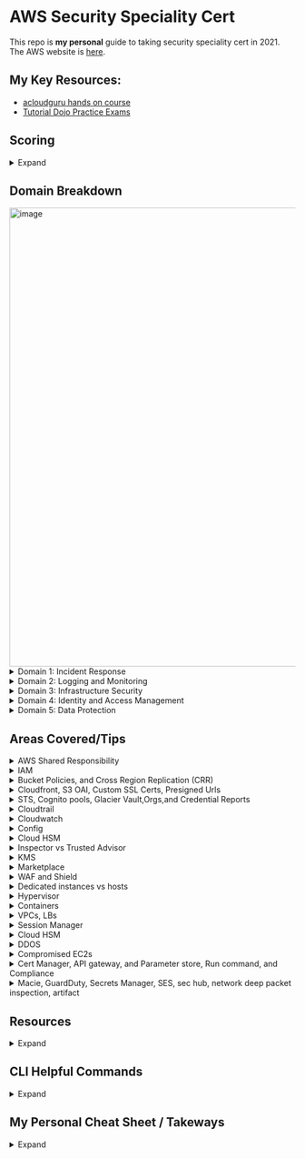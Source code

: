 # AWS Security Speciality Cert
This repo is **my personal** guide to taking security speciality cert in 2021. The AWS website is [here](https://aws.amazon.com/certification/certified-security-specialty/).

## My Key Resources: 
* [acloudguru hands on course](https://acloudguru.com/course/aws-certified-security-specialty)
* [Tutorial Dojo Practice Exams](https://portal.tutorialsdojo.com/courses/aws-certified-security-specialty-practice-exams/lessons/practice-exams-timed-mode-7/)

## Scoring
<details>
  <summary>Expand</summary>
  
* 100 - 1000 with minimum 720
* scaled scoring model
* 15 unscored questions that do not affect your score
* Unanswered questions are scored as incorrect; there is no penalty for guessing
* Multiple-choice: Has one correct response and three incorrect responses (distractors).
* Multiple-response: Has two or more correct responses out of five or more options
</details>

## Domain Breakdown 
<img width="807" alt="image" src="https://user-images.githubusercontent.com/44328319/133793047-a5f83399-c53b-4bbb-b12f-322619eb123f.png">

<details>
  <summary>Domain 1: Incident Response </summary>
  
1.1 Given an AWS abuse notice, evaluate the suspected compromised instance or exposed access keys.
* Given an AWS Abuse report about an EC2 instance, securely isolate the instance as part of a forensic investigation.
* Analyze logs relevant to a reported instance to verify a breach, and collect relevant data.
* Capture a memory dump from a suspected instancefor later deep analysis or for legal compliance reasons.
  
1.2 Verify that the Incident Response plan includes relevant AWS services.
* Determine if changes to baseline security configuration have been made.
* Determine if list omits services,processes, or procedures which facilitate Incident Response.
* Recommend services, processes, procedures to remediate gaps.

1.3 Evaluate the configuration of automated alerting, and execute possible remediation of security-related incidents and emerging issues.
* Automate evaluation of conformance with rules for new/changed/removed resources.
* Apply rule-based alerts for common infrastructure misconfigurations.
* Review previous security incidents and recommend improvements to existing systems
  
</details>
<details>
  <summary>Domain 2: Logging and Monitoring </summary>
  
2.1 Design and implement security monitoring and alerting.
* Analyze architecture and identify monitoring requirements and sources for monitoring statistics.
* Analyze architecture to determine which AWS services can be used to automate monitoring and alerting.*
* Analyze the requirements for custom application monitoring, and determine how this could be achieved.
* Setup automated tools/scripts to perform regular audits.
Version 2.0SCS-C014|P A G E

2.2 Troubleshoot security monitoring and alerting.
* Given an occurrence of a known event without the expected alerting, analyze the service functionality and configuration andremediate.
* Given an occurrence of a known event without the expected alerting, analyze the permissions and remediate.
* Given a custom application which is not reporting its statistics, analyze the configuration and remediate.
* Review audit trails of system and user activity.

2.3 Design and implement a logging solution.
* Analyze architecture and identify logging requirements and sources for log ingestion.
* Analyze requirements and implement durable and secure log storage according to AWS best practices.
* Analyzearchitecture to determine which AWS services can be used to automate log ingestion and analysis.

2.4Troubleshoot logging solutions.
* Given the absence of logs, determine the incorrect configuration and define remediation steps.
* Analyze logging access permissions to determine incorrect configuration and define remediation steps.
* Based on the security policy requirements, determine the correct log level, type, and sources
</details>


<details>
  <summary>Domain 3: Infrastructure Security </summary>
  
3.1 Design edge security on AWS.
* For a given workload, assess and limit the attack surface.
* Reduce blast radius (e.g. by distributing applications across accounts and regions).
* Choose appropriate AWS and/or third-party edge services such as WAF, CloudFront and Route53 to protect against DDoS or filter application-level attacks.
* Given a set of edge protection requirements for an application, evaluate the mechanisms to prevent and detect intrusions for compliance and recommend required changes.
* Test WAF rules to ensure they block malicious traffic.

3.2 Design and implement a secure network infrastructure.
* Disable any unnecessary network ports and protocols.
* Given a set of edge protection requirements, evaluate the security groups and NACLs of an application for compliance and recommend required changes.
* Given security requirements, decide on network segmentation (e.g. security groups and NACLs) that allow the minimum ingress/egress access required.
* Determine the use case for VPN or Direct Connect.Determine the use case for enabling VPC Flow Logs.
* Given a description of the network infrastructure for a VPC, analyze the use of subnets and gateways for secure operation.

3.3 Troubleshoot a secure network infrastructure.
* Determine where network traffic flow is being denied.
* Given a configuration,confirm security groups and NACLs have been implemented correctly.


3.4 Design and implement host-based security.
* Given security requirements, install and configure host-based protections including Inspector, SSM.
* Decide when to use host-based firewall like iptables.Recommend methods for host hardening and monitoring.  
</details>

<details>
  <summary>Domain 4: Identity and Access Management </summary>
  
4.1 Design and implement a scalable authorization and authentication system to access AWS resources.
* Given a description of a workload, analyze the access control configuration for AWS services and make recommendations that reduce risk.
* Given a description how an organization manages their AWS accounts, verify security of their root user.
* Given your organization’s compliance requirements, determine when to apply user policies and resource policies.
* Within an organization’s policy, determine when to federate a directory services to IAM.
* Design a scalable authorization model that includes users, groups, roles, and policies.
* Identify and restrict individual users of data and AWS resources.
* Review policies to establish that users/systems are restricted from performing functions beyond their responsibility, and also enforce proper separation of duties.

4.2 Troubleshoot an authorization and authentication system to access AWS resources.
* Investigate a user’s inability to access S3 bucket contents.
* Investigate a user’s inability to switchroles to a different account.
* Investigate an Amazon EC2 instance’s inability to access a given AWS resource

</details>
<details>
  <summary>Domain 5: Data Protection</summary>
  
5.1 Design and implement key management and use.
* Analyze a given scenario to determine an appropriate key management solution.
* Given a set of data protection requirements, evaluate key usage and recommend required changes.
* Determine and control the blast radius of a key compromise event and design a solution to contain the same.

5.2 Troubleshoot key management.
* Breakdown the difference between a KMS key grant and IAM policy.
* Deduce the precedence given different conflicting policies for a given key.
* Determine when and how to revoke permissions for a user or service in the event of a compromise.

5.3 Design and implement a data encryption solution for data at rest and data in transit.
* Given a set of data protection requirements, evaluate the security of the data at rest in a workload and recommend required changes.
* Verify policy on a key such that it can only beused by specific AWS services.
* Distinguish the compliance state of data through tag-based data classifications and automate remediation.
* Evaluate a number of transport encryption techniques and select the appropriate method (i.e. TLS, IPsec, client-side KMS encryption).
</details>

## Areas Covered/Tips
<details>
  <summary>AWS Shared Responsibility</summary>
  
  <img width="406" alt="image" src="https://user-images.githubusercontent.com/44328319/133936461-073ed22c-8298-4232-aac8-375968e5e2ac.png">
  <img width="1045" alt="image" src="https://user-images.githubusercontent.com/44328319/133936239-673da30a-479b-45ec-8d0e-907ac5546118.png">
  <img width="1265" alt="image" src="https://user-images.githubusercontent.com/44328319/133936186-4f2fd92a-c589-42fe-b712-bb8852d28749.png">
  <img width="241" alt="image" src="https://user-images.githubusercontent.com/44328319/133936265-a9281a8f-e848-4572-8365-36a048b3a1d6.png">

</details>
<details>
  <summary>IAM</summary>
    
  <img width="245" alt="image" src="https://user-images.githubusercontent.com/44328319/133936280-baf4f25d-83a5-4c98-be57-d3f7f8c6b258.png">
  <img width="240" alt="image" src="https://user-images.githubusercontent.com/44328319/133936293-d03014fd-94bc-4e94-8dcb-4c7f756d3dff.png">
  <img width="225" alt="image" src="https://user-images.githubusercontent.com/44328319/133936304-a06c2b3f-7cee-4119-9358-ebc89f913361.png">
 
</details>
 
<details>
  <summary>Bucket Policies, and Cross Region Replication (CRR)</summary>
  
  <img width="251" alt="image" src="https://user-images.githubusercontent.com/44328319/133936329-c50e8a26-fd61-4e43-a4a0-41056574ccf2.png">
  <img width="423" alt="image" src="https://user-images.githubusercontent.com/44328319/133936341-c793ed62-3ffd-42bd-bd5e-1dafdc52983e.png">
  <img width="359" alt="image" src="https://user-images.githubusercontent.com/44328319/133936469-877b6c3d-31fa-4ee9-bc6e-819b84bbaf0e.png">
  <img width="403" alt="image" src="https://user-images.githubusercontent.com/44328319/133936353-34a502f4-0da7-4978-a27a-f1610d3c5c09.png">
  <img width="371" alt="image" src="https://user-images.githubusercontent.com/44328319/133936490-9e13d487-1f2d-46d1-aaab-e751aae3193b.png">
  <img width="413" alt="image" src="https://user-images.githubusercontent.com/44328319/133936356-8679fda4-dfed-44ec-8c83-caff89c65c62.png">
  <img width="412" alt="image" src="https://user-images.githubusercontent.com/44328319/133936369-8f69d8d2-e847-4c03-a64a-e4145a40df8d.png">
  <img width="335" alt="image" src="https://user-images.githubusercontent.com/44328319/133936499-8512bf7e-cb79-4bd8-9832-f77bbdfd0c1a.png">
  <img width="398" alt="image" src="https://user-images.githubusercontent.com/44328319/133936502-8f041410-2519-49cd-a312-d5e2a1e2461d.png">
    
</details>
<details>
  <summary>Cloudfront, S3 OAI, Custom SSL Certs, Presigned Urls</summary>
  Steps to set up OAI see below in order for exam
  <img width="536" alt="image" src="https://user-images.githubusercontent.com/44328319/134004317-09945c2d-4bf7-4d7f-88c6-640c35829d11.png">  
  <img width="1081" alt="image" src="https://user-images.githubusercontent.com/44328319/134005268-b56b0dc0-210b-44d8-8682-c768ad23dd64.png">
  <img width="1141" alt="image" src="https://user-images.githubusercontent.com/44328319/134006453-5ee89c7b-7bb6-4e34-8574-4f07d60e5601.png">

</details>
<details>
  <summary>STS, Cognito pools, Glacier Vault,Orgs,and Credential Reports</summary>
  <img width="611" alt="image" src="https://user-images.githubusercontent.com/44328319/134177190-5567ee95-563e-43de-8aa2-65c15dbfa736.png">
  <img width="611" alt="image" src="https://user-images.githubusercontent.com/44328319/134177234-b1c82b20-9510-4e2e-a5ee-6e36808295f8.png">
  <img width="352" alt="image" src="https://user-images.githubusercontent.com/44328319/134177302-310ef83a-e25b-4485-8d0c-9d0ce7a1fa92.png">
  <img width="627" alt="image" src="https://user-images.githubusercontent.com/44328319/134177350-19668af6-19c7-4765-9c6c-85df590ec6c8.png">
  <img width="624" alt="image" src="https://user-images.githubusercontent.com/44328319/134177401-2a75ad3e-0547-4e11-ba69-c39b639f02f2.png">
  <img width="613" alt="image" src="https://user-images.githubusercontent.com/44328319/134177462-2009703b-28f4-4dae-939f-a366b84f9593.png">
  <img width="631" alt="image" src="https://user-images.githubusercontent.com/44328319/134177510-bca8e43d-fbf6-4880-a3b9-2b4e0e07ac94.png">
  <img width="631" alt="image" src="https://user-images.githubusercontent.com/44328319/134177569-5583daf4-6f01-4cfa-b20c-0067ae88133b.png">
  <img width="643" alt="image" src="https://user-images.githubusercontent.com/44328319/134177601-68a1c46b-de9f-434b-a559-2caadc039e72.png">
  <img width="597" alt="image" src="https://user-images.githubusercontent.com/44328319/134177653-951837ef-ca2b-47cf-988e-7e02f5d7a1c7.png">


</details>
<details>
  <summary>Cloudtrail</summary>
  
  ![image](https://user-images.githubusercontent.com/44328319/134353748-9207bda6-d8d5-401f-b96a-bb3db1ee2a91.png)
  This does not log RDP/SSH sessions.
  ![image](https://user-images.githubusercontent.com/44328319/134354253-56bb2df9-9da8-4b89-8ce9-d2185f534414.png)
  ![image](https://user-images.githubusercontent.com/44328319/134354152-9cac7580-40fa-4f4d-8cf7-6af808cc258e.png)
  ![image](https://user-images.githubusercontent.com/44328319/134354337-0e3760a7-ea9f-44f6-8695-ee01d25e57b8.png)
  ![image](https://user-images.githubusercontent.com/44328319/134354487-16e7ce82-224b-431b-a19e-6c404db27676.png)   
  ![image](https://user-images.githubusercontent.com/44328319/134354537-0478a2e5-6dde-429d-85e1-651617a045e7.png)

 </details>  
 <details>
  <summary>Cloudwatch</summary>
  
  ![image](https://user-images.githubusercontent.com/44328319/134354953-e861b9e6-f53a-454c-ba03-43e4507f896b.png)
  ![image](https://user-images.githubusercontent.com/44328319/134354974-dece39f9-456a-4979-8775-7431f6c06e75.png)
  ![image](https://user-images.githubusercontent.com/44328319/134355060-7374ea41-c2fa-45d3-bfa4-b203a6aecc51.png)
 </details>  
 
  <details>
  <summary>Config</summary>
  
  ![image](https://user-images.githubusercontent.com/44328319/134355480-f8260ca1-5c23-4245-8e86-3f56b7963849.png)
  ![image](https://user-images.githubusercontent.com/44328319/134355527-938d035d-43b1-420e-af31-40efa28742dc.png)
  ![image](https://user-images.githubusercontent.com/44328319/134357716-e6c1162a-51c3-4553-bcdb-b1632d671b63.png)
  Know when to use above 
  
  ![image](https://user-images.githubusercontent.com/44328319/134357918-6dbf2028-5394-4da5-9e11-2356c6046b83.png)

 </details>  
 
 <details>
  <summary>Cloud HSM</summary>
 
  ![image](https://user-images.githubusercontent.com/44328319/134356717-1894bb5d-c212-4f19-9e51-f3eaf9c7487a.png)
  ![image](https://user-images.githubusercontent.com/44328319/134356904-f1e839b0-68e8-4ce6-8ea7-dc6b77cb5979.png)

 </details>  
 
  <details>
  <summary>Inspector vs Trusted Advisor</summary>
  
  ![image](https://user-images.githubusercontent.com/44328319/134357323-a55d80f5-b971-4e8d-92f0-2c93b62590e8.png)
  ![image](https://user-images.githubusercontent.com/44328319/134357385-ad75126d-333d-4474-9e63-8f6e7a04452b.png)
  ![image](https://user-images.githubusercontent.com/44328319/134357489-a6edee5e-ed2a-49d4-a8ed-ee90fad994df.png)
  ![image](https://user-images.githubusercontent.com/44328319/134357436-fd648385-765a-480b-a687-bb985e48e55a.png)

 </details>  
 
 <details>
  <summary>KMS</summary>
  
  <img width="915" alt="image" src="https://user-images.githubusercontent.com/44328319/134982143-d14e1371-73e1-46c5-9fef-4f5db1ed8e42.png">
  <img width="790" alt="image" src="https://user-images.githubusercontent.com/44328319/134982184-a46e0d3c-fe43-4cd6-a669-5109345de917.png">
  <img width="882" alt="image" src="https://user-images.githubusercontent.com/44328319/134982250-a0739e5d-417f-40ac-aaf0-90691b334e36.png">
  <img width="834" alt="image" src="https://user-images.githubusercontent.com/44328319/134982276-45ded481-e84c-4710-9555-17823be46e1e.png">
  <img width="807" alt="image" src="https://user-images.githubusercontent.com/44328319/134982313-0c9fb5a9-6d04-43f4-85b7-90cb2cd64d66.png">
  <img width="740" alt="image" src="https://user-images.githubusercontent.com/44328319/134982438-64d3a19d-d755-4b04-ad87-206d289d166e.png">
  <img width="696" alt="image" src="https://user-images.githubusercontent.com/44328319/134982386-28967bba-3714-46ad-b879-1086ed9995cd.png">
  <img width="976" alt="image" src="https://user-images.githubusercontent.com/44328319/134982547-3ba32560-ff2c-4d8d-9257-76dc3b361639.png">
  <img width="959" alt="image" src="https://user-images.githubusercontent.com/44328319/134982626-76a29879-5145-4e27-9e10-e1aa071a07b0.png">
  <img width="1063" alt="image" src="https://user-images.githubusercontent.com/44328319/134982777-14d3da6f-bdd3-407b-8fff-79764ffff56e.png">
  <img width="1049" alt="image" src="https://user-images.githubusercontent.com/44328319/134982810-2ee1beb3-5303-43ee-8739-98babc2b66c1.png">
  <img width="1054" alt="image" src="https://user-images.githubusercontent.com/44328319/134983007-a5fd2766-590e-4bbe-95ec-ed423f9389ca.png">
  <img width="961" alt="image" src="https://user-images.githubusercontent.com/44328319/134983883-57618652-2003-4f7b-8ea7-76e7eab5f7ea.png">
  <img width="905" alt="image" src="https://user-images.githubusercontent.com/44328319/134984026-715c4a08-4e49-4350-8fdb-c324ad6cffc3.png">
  get your public key pair
  <img width="1099" alt="image" src="https://user-images.githubusercontent.com/44328319/134984154-00abd6ce-e00b-4d28-8a72-c5074a0ff6c3.png">
  <img width="1125" alt="image" src="https://user-images.githubusercontent.com/44328319/134984193-3110b949-a6ca-4a6a-a39b-95afb6e28619.png">
  <img width="991" alt="image" src="https://user-images.githubusercontent.com/44328319/134984450-ed1734bb-1b48-4da7-a44b-f5bb091180c0.png">
  <img width="931" alt="image" src="https://user-images.githubusercontent.com/44328319/134984503-59e6ed8b-ed34-4cfd-8ab8-f4aed89c65c7.png">
  <img width="1047" alt="image" src="https://user-images.githubusercontent.com/44328319/134990059-9350ac8f-efcb-4731-bd0c-29cd9eecd2ec.png">
  <img width="1062" alt="image" src="https://user-images.githubusercontent.com/44328319/134990148-cd52df29-32a5-4260-bbc9-cb4b1910b3f4.png">
  <img width="1053" alt="image" src="https://user-images.githubusercontent.com/44328319/134990267-b9080a09-4726-490f-95dc-4440a73b4bd1.png">

 </details>  
  
 <details>
  <summary>Marketplace</summary>
  
  <img width="958" alt="image" src="https://user-images.githubusercontent.com/44328319/134985229-dd43c489-b3dc-4b0a-906e-9229c6472d3e.png">
 </details>  
 
  <details>
  <summary>WAF and Shield</summary>
  
   <img width="916" alt="image" src="https://user-images.githubusercontent.com/44328319/134986346-6c41e277-8a4a-4b2c-b070-61227e10529b.png">
   <img width="995" alt="image" src="https://user-images.githubusercontent.com/44328319/134986364-fd12866c-615a-4cbc-9c8c-5b3b89f63bd9.png">
   <img width="976" alt="image" src="https://user-images.githubusercontent.com/44328319/134986449-b52cee59-9c8a-4698-b4c2-c801190f1072.png">
   <img width="998" alt="image" src="https://user-images.githubusercontent.com/44328319/134986498-d091b3b8-06b9-44ad-812a-467cdb3f78d3.png">
  
 </details> 
 
 <details>
  <summary>Dedicated instances vs hosts</summary>
  
  <img width="601" alt="image" src="https://user-images.githubusercontent.com/44328319/134986682-d6eea621-10e9-44fb-a446-a2a46de739c9.png">
  <img width="944" alt="image" src="https://user-images.githubusercontent.com/44328319/134986721-766afbde-ab41-4d99-a8b2-043d6781cde4.png">

 </details> 
 
  <details>
  <summary>Hypervisor</summary>
   
   <img width="893" alt="image" src="https://user-images.githubusercontent.com/44328319/134987063-dafe91f6-a9db-4444-a771-eebfb1c7013b.png">
   <img width="951" alt="image" src="https://user-images.githubusercontent.com/44328319/134987145-f348966d-526c-4891-a556-23761a0d858f.png">

 </details> 
 
 <details>
 <summary>Containers</summary>
  
  <img width="549" alt="image" src="https://user-images.githubusercontent.com/44328319/134990467-b6f7700b-1ab8-485e-997a-46f4f7365e97.png">
  <img width="590" alt="image" src="https://user-images.githubusercontent.com/44328319/134990599-561879bb-ced0-4b4f-a1bd-3e6a372c4467.png">
  <img width="942" alt="image" src="https://user-images.githubusercontent.com/44328319/134990618-e91a385c-bc6f-49fb-ae91-8fd7362b5a57.png">
  <img width="961" alt="image" src="https://user-images.githubusercontent.com/44328319/134990702-af3f4911-27a4-4790-832f-e699a8c5ef56.png">
  <img width="626" alt="image" src="https://user-images.githubusercontent.com/44328319/134990744-4f8b46eb-88c1-4a89-a9cd-0f47fe75dfcb.png">
  <img width="954" alt="image" src="https://user-images.githubusercontent.com/44328319/134990792-2750a636-f56f-4a3b-888f-4c19d42196c5.png">

 </details> 
 
 <details>
 <summary>VPCs, LBs</summary>
  
  <img width="1022" alt="image" src="https://user-images.githubusercontent.com/44328319/135096436-6e9e16e6-047e-4044-a39f-e91fcfeb87e1.png">
  <img width="1050" alt="image" src="https://user-images.githubusercontent.com/44328319/135097012-dcb87195-fc1f-493d-a727-f2b48b3da5ca.png">
  <img width="1055" alt="image" src="https://user-images.githubusercontent.com/44328319/135097602-1872c44d-a1aa-4ffb-a7b4-5cfbb48f5c9c.png">
  <img width="763" alt="image" src="https://user-images.githubusercontent.com/44328319/135097682-22fcdf9e-bc82-423d-b115-6326ac0609cf.png">
  <img width="1038" alt="image" src="https://user-images.githubusercontent.com/44328319/135098006-baa9f0c0-e0cc-420d-bc9c-2acd53328f9a.png">
  <img width="1071" alt="image" src="https://user-images.githubusercontent.com/44328319/135098292-1492519a-bf70-4372-abfa-96be03f940be.png">
  <img width="1020" alt="image" src="https://user-images.githubusercontent.com/44328319/135098419-c20e46d3-9616-42d2-89fb-57beffe5a0c7.png">
  <img width="1007" alt="image" src="https://user-images.githubusercontent.com/44328319/135098584-ac4445c6-bece-47a7-99a9-eeeab7d3e9ca.png">
  <img width="1073" alt="image" src="https://user-images.githubusercontent.com/44328319/135100366-71126fab-0d02-4691-af51-4beb982b82e6.png">
  <img width="1061" alt="image" src="https://user-images.githubusercontent.com/44328319/135100769-1e4b431d-e691-4b4d-9fea-16e134211c38.png">
  Transit Gateway = replace multiple vpns
  <img width="1023" alt="image" src="https://user-images.githubusercontent.com/44328319/135100929-35956154-9aeb-4b9f-941a-91b83a8f3d2d.png">
  <img width="1003" alt="image" src="https://user-images.githubusercontent.com/44328319/135101023-f092392d-2df6-4522-a843-747dbf5e53d7.png">
  <img width="928" alt="image" src="https://user-images.githubusercontent.com/44328319/135101078-c5be842c-1bad-4fe1-83ae-667292903fb1.png">
  
 </details>  

 <details>
 <summary>Session Manager</summary>
  
 <img width="966" alt="image" src="https://user-images.githubusercontent.com/44328319/135098827-7724bb94-6837-47b4-9ead-82c8c45676d9.png">
  
 </details>  
 
<details>
<summary>Cloud HSM</summary>

<img width="944" alt="image" src="https://user-images.githubusercontent.com/44328319/135099654-d035ff4e-cdc3-48b8-88fc-aea25b14c659.png">
<img width="894" alt="image" src="https://user-images.githubusercontent.com/44328319/135100170-02dfdaaf-2041-47f7-8ee6-d355c84959d5.png">

</details>  


<details>
<summary>DDOS</summary>

<img width="832" alt="image" src="https://user-images.githubusercontent.com/44328319/135170201-8f887990-8698-47ea-974a-c4178dcaa098.png">
<img width="988" alt="image" src="https://user-images.githubusercontent.com/44328319/135170455-ebbde8c6-0ed3-4509-83bf-10479723a931.png">
<img width="1046" alt="image" src="https://user-images.githubusercontent.com/44328319/135170531-267f21e1-beb1-459c-bf88-c44ba3ffb4fe.png">

</details>

<details>
<summary>Compromised EC2s</summary>
  
<img width="1019" alt="image" src="https://user-images.githubusercontent.com/44328319/135170702-4497d289-a0d0-498c-9f56-632467cc31f1.png">
If leaked accesskeys make inactive and delete
<img width="862" alt="image" src="https://user-images.githubusercontent.com/44328319/135171231-8c575b79-707d-4038-b5d6-527c869a4f53.png">

</details>

<details>
<summary>Cert Manager, API gateway, and Parameter store, Run command, and Compliance</summary>
  
<img width="968" alt="image" src="https://user-images.githubusercontent.com/44328319/135348624-f069dca9-f565-45d1-9d3f-65f1d0e8b130.png">
<img width="1014" alt="image" src="https://user-images.githubusercontent.com/44328319/135349021-4d440fcf-60aa-44b5-a93c-2d9c8dc8bfa2.png">
<img width="1008" alt="image" src="https://user-images.githubusercontent.com/44328319/135349225-23fcf875-0dfd-404f-8634-214b915aaf45.png">
<img width="1021" alt="image" src="https://user-images.githubusercontent.com/44328319/135349346-5616d8fd-35af-44c6-8888-8d93875cc72c.png">
<img width="1000" alt="image" src="https://user-images.githubusercontent.com/44328319/135349556-1bcdef04-348e-4d43-b55e-20d550bfb78b.png">
<img width="1015" alt="image" src="https://user-images.githubusercontent.com/44328319/135349533-f739311e-c62a-4f66-bf3d-2310a4bdceb2.png">
<img width="1014" alt="image" src="https://user-images.githubusercontent.com/44328319/135349619-8426b6ca-0b76-4301-b38e-9d930099e205.png">
<img width="975" alt="image" src="https://user-images.githubusercontent.com/44328319/135349644-d8c5c5c5-b434-4977-bb13-975703c34f29.png">
<img width="970" alt="image" src="https://user-images.githubusercontent.com/44328319/135349674-93abcd0d-d161-4a08-9e41-b5a170d4e8e2.png">

<img width="958" alt="image" src="https://user-images.githubusercontent.com/44328319/135349477-edde9ff6-42fd-4122-b52b-6c3c821d9992.png">


</details>
<details>
<summary>Macie, GuardDuty, Secrets Manager, SES, sec hub, network deep packet inspection, artifact</summary>
  
<img width="626" alt="image" src="https://user-images.githubusercontent.com/44328319/135527715-3d90766d-a242-48d1-8bb9-0428d92c09dd.png">
<img width="1055" alt="image" src="https://user-images.githubusercontent.com/44328319/135527872-6f2405c3-03e0-4e8e-a981-afc2824d4915.png">
<img width="978" alt="image" src="https://user-images.githubusercontent.com/44328319/135527990-e2207466-2b5e-452d-944f-093b1ad077c9.png">
<img width="1065" alt="image" src="https://user-images.githubusercontent.com/44328319/135528302-bcc965ac-2fdd-40b6-b3f0-9366df5348b4.png">
<img width="1055" alt="image" src="https://user-images.githubusercontent.com/44328319/135528383-ff6cdc68-5059-469b-91aa-b6fa701ae3b4.png">
<img width="991" alt="image" src="https://user-images.githubusercontent.com/44328319/135528501-cec6e0a0-83ff-4d22-8b94-389abeade9ff.png">
<img width="1060" alt="image" src="https://user-images.githubusercontent.com/44328319/135528649-d952d4c1-f47a-43d9-91a4-f9c040d01b28.png">
<img width="1062" alt="image" src="https://user-images.githubusercontent.com/44328319/135528763-5083f388-27f6-4889-89fe-0cd186462366.png">
<img width="1000" alt="image" src="https://user-images.githubusercontent.com/44328319/135528838-3e152c92-ec78-468c-815d-0bef2b865093.png">







</details>

## Resources

<details>
<summary>Expand</summary>
 
* [Cloudtrail Supported services](https://docs.aws.amazon.com/awscloudtrail/latest/userguide/cloudtrail-aws-service-specific-topics.html) 
* [WAF cloudformation](https://s3.amazonaws.com/cloudformation-examples/community/common-attacks.json)
* [Cantrill Labs](https://learn.cantrill.io/)

</details>



## CLI Helpful Commands
<details>
  <summary>Expand</summary>

* Key related commands
    ```#Create a new key and make a note of the region you are working in 
    aws kms create-key

    #Test encrypting plain text using my new key: 
    aws kms encrypt --plaintext "hello" --key-id <key_arn>

    #Create a new user called Dave and generate access key / secret access key
    aws iam create-user --user-name dave
    aws iam create-access-key --user-name dave

    #Run aws configure using Dave's credentials creating a CLI profile for him
    aws configure --profile dave
    aws kms encrypt --plaintext "hello" --key-id <key_arn> --profile dave

    #Create a grant for user called Dave
    aws iam get-user --user-name dave
    aws kms create-grant --key-id <key_arn> --grantee-principal <Dave's_arn> --operations "Encrypt"

    #Encrypt plain text as user Dave: 
    aws kms encrypt --plaintext "hello" --key-id <key_arn> --grant-tokens <grant_token_from_previous_command> --profile dave

    #Revoke the grant:
    aws kms list-grants --key-id <key_arn>
    aws kms revoke-grant --key-id <key_arn> --grant-id <grant_id>

    #Check that the revoke was successful:
    aws kms encrypt --plaintext "hello" --key-id <key_arn> --profile dave

    https://docs.aws.amazon.com/cli/latest/reference/kms/create-grant.html ```
* ```aws configure```
* presigned url `aws s3 presign s3://url --expires-in 300`
* Copies file from local to bucket```aws s3 cp <path> s3://<bucket>```
* List buckets```aws s3 ls```
* List Bucket Content: ```aws s3 ls s3://<bucket>```
* How get canicol names via cli `aws s3api list-buckets`
* Create s3 bucket ```aws s3api create-bucket --bucket <bucketname> --region us-east-1```
* grab your environment variables from cli ```env | grep ^AWS```
* What is the policies attached to that user ```aws iam list-attached-user-policies --user-name=$AWS_ACCOUNT_USERNAME```
* Create iam user ```aws iam create-user --user-name root-for-vault```
* Attach policy ```aws iam attach-user-policy --user-name root-for-vault --policy-arn arn:aws:iam::${AWS_ACCOUNT_ID}:policy/vault-root```
* Create access key and secret passing to txt for temp use ```aws iam create-access-key --user-name root-for-vault | tee root-for-vault-keys.txt```
* Set default region ```export AWS_DEFAULT_REGION=us-east-1```
* Create VPC ```aws ec2 create-default-vpc```
* Run EC2 ```aws ec2 run-instances --image-id <amiid> --instance-type <ec2type> --count 1```
* List RDS ```aws rds describe-db-instances```
* Grab metadata from instance ```curl http://169.254.169.254/latest/meta-data/``` ```wget http://169.254.169.254/latest/meta-data/```
* Grab userdata from instance ```curl http://169.254.169.254/latest/user-data/```
* List lambda functions ```aws lambda list-functions --max-items 10```  [Full list of lambda cli ](https://docs.aws.amazon.com/cli/latest/reference/lambda/index.html)
* Invoke Lambda ```aws lambda invoke \
    --function-name my-function \
    --payload '{ "name": "Bob" }' \
    response.json```
* Delete an S3 bucket and all its contents with just one command 
`aws s3 rb s3://bucket-name -force`
* Copy a directory and its subfolders from your PC to Amazon S3 
`aws s3 cp MYFolder s3://bucket-name -recursive [-region us-west-2]`
* Display subsets of all available ec2 images 
`aws ec2 describe-images | grep ubuntu`
* List users in a different format 
`aws iam list-users --output table`
* Get credentialed IAM reports from CLI `aws iam generate-credential-report` and read it `aws iam get-credential-report --output text | base64 --decode >> credentialreport.csv`
* List the sizes of an S3 bucket and its contents 
`aws s3api list-objects --bucket BUCKETNAME --output json --query " 
[sum(Contents[].Size), length(Contents[])]"`
* Move S3 bucket to a different location 
`aws s3 sync s3://oldbucket s3://newbucket --source-region us-west-l 
--region us-west-2`
* sync files from local but exlude some directories and .pem `aws s3 sync <YOURLOCALPATH> s3://<YOURBUCKETNAME> --exclude 'scripts/*' --exclude '*.pem'`
* List users by ARN 
`aws iam list-users --output json | jq -r .Users[].Arn`
* List all of your instances that are currently running
`aws ec2 describe-instances --filters Name=instance-state-name,Values=running --query 'Reservations[*].Instances[].[InstanceId,State,PublicIpAddress, Tags[?Key==`Name`].Value]' --region us-east-1 --output json | jq `
`aws ec2 describe-instances --filters Name=instance-state-name,Values=running --region us-east-1 --output table`
* start ec2 instances `aws ec2 start-instances --instance-ids <your instance id>`
* describe your sg rules `aws ec2 describe-security-group-rules`
* Other ways to pass input parameters to the AWS CLI with JSON 
`aws iam put-user-policy --user-name AWS-Cli-Test --policy-name 
Power-Access --policy-document { "Statement":[{ "Effect": 
"Allow" , "NotAction":"iam:*", "Resource": "*"} ] }`
* When backups complete send to sns topic `aws backup put-backup-vault-notifications --endpoint-url https://backup.eu-west-1.amazonaws.com --backup-vault-name examplevault --sns-topic-arn arn:aws:sns:eu-west-1:111111111111:exampletopic --backup-vault-events BACKUP_JOB_COMPLETED`
* Get backups notifications `aws backup get-backup-vault-notifications --backup-vault-name examplevault`
</details>

## My Personal Cheat Sheet / Takeways
      
 <details>
    <summary>Expand</summary>
   
 * 2 services to check ssh open: Config and Trusted Advisor
 * Visibility = Config
 * Multi tenant key service = KMS
 * Customer Shared Responsibility = Configure IAM and apply sec updates
 * 2 services automate tech tasks to avoid human erorr = ops works and codedeploy
 * Principal in IAM permissions = user, account, service to allow or deny
 * Service control Policies = guardrail and org units accesses
 * AWS API used to AD = STS 
 * Temp access to object = presigned url 
 * Permission Boundaries = used to limit max permissions for user roles or users
 * custom ssl needs be in stored in us-east1 cert store
 * Vault lock = can't be changed when implemented
 * AD federation = users must navigate to ADFS signin and users do not need IAM creds
 * Steps cross region replication = owner destination bucket grants source owner via bucket policy permission to replicate
 * Cloudwatch = log aggregation, resource utilization, trigger lambda
 * What inspector package checks for root login over ssh: security best practices and CIS.
 * Cloudfront are global ALB wafs are regional
 * Policy conditions used for in key policy: WHEN IN EFFECT
 * Options in WAF = BLOCK, ALLOW, COUNT
 * Rotation freq AWS MANAGED KEYs= 3 yrs can't be changed
 * KMS Grant WHEN = TEMP ACCESS
 * Can you move customer cmk region to region? No 
 * Benefit of key rotation on cmk = can be done manually whenver
 * Advantages own key material cmk = use your own key material / set reqs , delete any time without waiting 7 to 30 days
 * Customer managed cmk rotation = 1 yr automation
 * All kms cmk to s3 how would configure = `kms:ViaService` condition key in "key policy" or "in IAM Policy".
 * Ec2 hacked then = stop instance, snapshot volume, and isloate for foreinsics
 * Cloudfront features to protect endpoints = OAI and georestriction
 * ACM integrates with Elastic Load Balancing,Amazon CloudFront,AWS Elastic Beanstalk,Amazon API Gateway,AWS Nitro Enclaves
 * What network ports ses configured to smtp endpoint = 25, 587, 2587
 * ![image](https://user-images.githubusercontent.com/44328319/135766561-7f3c6027-2d32-44ff-ac8c-f8ce5c7f024e.png)
 * ![image](https://user-images.githubusercontent.com/44328319/135787409-fdaed081-5cfc-49a3-b33b-291dbfdbee85.png)
 * managed services using 'perfect forward secrecy' = cloudfront and elb 
 * <img width="1256" alt="image" src="https://user-images.githubusercontent.com/44328319/135874424-e94612ea-24b2-4046-bbc2-c16a290b6b0c.png">
 * How prevent vpc using aws dns?  Set the enableDnsHostnames and enableDnsSupport attributes in the VPC to false to disable DNS resolution in the VPC
 * Cloudtrail 'write-only' or 'all' usually fixes not logging due to set to 'read'.
 * <img width="616" alt="image" src="https://user-images.githubusercontent.com/44328319/136105062-52b087ab-6c8b-4ae6-bf6d-0d1b31314efa.png">
 * <img width="578" alt="image" src="https://user-images.githubusercontent.com/44328319/136105113-e47d84ea-1a7d-42a8-86a5-4c0f1c0b06c6.png">
 * <img width="829" alt="image" src="https://user-images.githubusercontent.com/44328319/136105185-8dee688c-eb2b-4c7c-94a8-a43034893509.png"> 
 * <img width="1252" alt="image" src="https://user-images.githubusercontent.com/44328319/136106714-2135fc2d-5309-4588-8853-d01f6afabe3d.png">
 * <img width="1021" alt="image" src="https://user-images.githubusercontent.com/44328319/137330102-5c09f1cf-745d-449e-b05e-3e2eaf3f7e32.png">
 * <img width="1083" alt="image" src="https://user-images.githubusercontent.com/44328319/137330655-d00c0945-0774-499a-9fd2-415caced2749.png">
 * <img width="1045" alt="image" src="https://user-images.githubusercontent.com/44328319/138293265-cd8ef8ff-28fb-4c48-b8bd-49a07ebba9f8.png">
 * <img width="919" alt="image" src="https://user-images.githubusercontent.com/44328319/138604810-0a87496b-d9a5-465c-bd5f-dd9f494dc98a.png">
 * <img width="1073" alt="image" src="https://user-images.githubusercontent.com/44328319/138895800-1c697792-b573-4ad8-96e7-5f6a301f50af.png">
 * solution to perform deep packet inspection = network firewall
 * when does hypervisor scrub EBS volume = Not scrubbed immediately after delete , when unallocated from host immeditately scrubbed
 * pentesting allowed on = rds, api gateway, and cloudfront 
 * what services natively support parameter store = cloud formation, ec2, lambda (rds is not but can use lambda to rds)
 * Request allowed or denied
 * ![image](https://user-images.githubusercontent.com/44328319/143655452-6c626d47-7284-4c22-8757-63215f2a902a.png)










   
 </details>  

